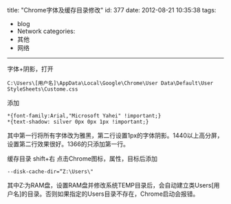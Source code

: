 title: "Chrome字体及缓存目录修改"
id: 377
date: 2012-08-21 10:35:38
tags: 
- blog
- Network
categories: 
- 其他
- 网络
---

字体+阴影，打开

    C:\Users\[用户名]\AppData\Local\Google\Chrome\User Data\Default\User StyleSheets\Custome.css
添加

    *{font-family:Arial,"Microsoft Yahei" !important;}
    *{text-shadow: silver 0px 0px 1px !important;}

其中第一行将所有字体改为雅黑，第二行设置1px的字体阴影。1440以上高分屏，设置第二行效果很好。1366的只添加第一行。

缓存目录
shift+右 点击Chrome图标，属性，目标后添加

    --disk-cache-dir=“Z:\Users\"

其中Z:为RAM盘，设置RAM盘并修改系统TEMP目录后，会自动建立类Users\[用户名]的目录。否则如果指定的Users目录不存在，Chrome启动会报错。